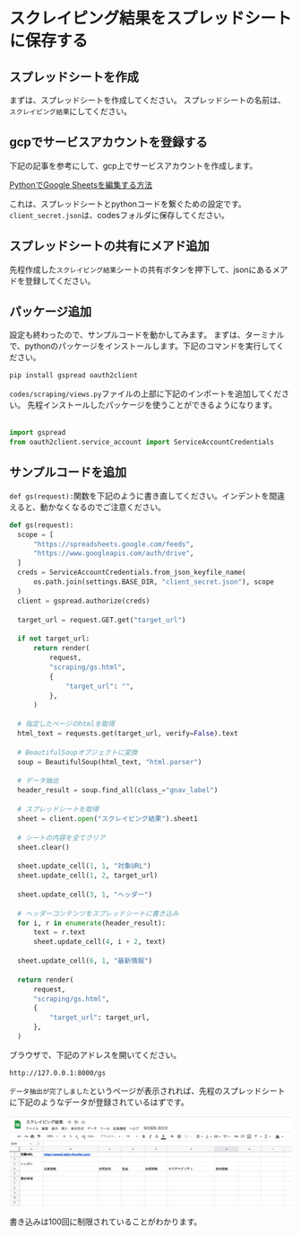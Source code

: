 # スクレイピング結果をスプレッドシートに保存する

## スプレッドシートを作成
まずは、スプレッドシートを作成してください。
スプレッドシートの名前は、`スクレイピング結果`にしてください。


## gcpでサービスアカウントを登録する

下記の記事を参考にして、gcp上でサービスアカウントを作成します。

[PythonでGoogle Sheetsを編集する方法](https://www.twilio.com/blog/an-easy-way-to-read-and-write-to-a-google-spreadsheet-in-python-jp)

これは、スプレッドシートとpythonコードを繋ぐための設定です。
`client_secret.json`は、codesフォルダに保存してください。

## スプレッドシートの共有にメアド追加
先程作成した`スクレイピング結果`シートの共有ボタンを押下して、jsonにあるメアドを登録してください。

## パッケージ追加
設定も終わったので、サンプルコードを動かしてみます。
まずは、ターミナルで、pythonのパッケージをインストールします。下記のコマンドを実行してください。

```bash
pip install gspread oauth2client
```

`codes/scraping/views.py`ファイルの上部に下記のインポートを追加してください。
先程インストールしたパッケージを使うことができるようになります。

```python

import gspread
from oauth2client.service_account import ServiceAccountCredentials

```

## サンプルコードを追加

`def gs(request):`関数を下記のように書き直してください。インデントを間違えると、動かなくなるのでご注意ください。

```python
def gs(request):
  scope = [
      "https://spreadsheets.google.com/feeds",
      "https://www.googleapis.com/auth/drive",
  ]
  creds = ServiceAccountCredentials.from_json_keyfile_name(
      os.path.join(settings.BASE_DIR, "client_secret.json"), scope
  )
  client = gspread.authorize(creds)

  target_url = request.GET.get("target_url")

  if not target_url:
      return render(
          request,
          "scraping/gs.html",
          {
              "target_url": "",
          },
      )

  # 指定したページのhtmlを取得
  html_text = requests.get(target_url, verify=False).text

  # BeautifulSoupオブジェクトに変換
  soup = BeautifulSoup(html_text, "html.parser")

  # データ抽出
  header_result = soup.find_all(class_="gnav_label")

  # スプレッドシートを取得
  sheet = client.open("スクレイピング結果").sheet1

  # シートの内容を全てクリア
  sheet.clear()

  sheet.update_cell(1, 1, "対象URL")
  sheet.update_cell(1, 2, target_url)

  sheet.update_cell(3, 1, "ヘッダー")

  # ヘッダーコンテンツをスプレッドシートに書き込み
  for i, r in enumerate(header_result):
      text = r.text
      sheet.update_cell(4, i + 2, text)

  sheet.update_cell(6, 1, "最新情報")

  return render(
      request,
      "scraping/gs.html",
      {
          "target_url": target_url,
      },
  )

```

ブラウザで、下記のアドレスを開いてください。
```
http://127.0.0.1:8000/gs
```

`データ抽出が完了しました`というページが表示されれば、先程のスプレッドシートに下記のようなデータが登録されているはずです。
<br><br>
![gs_sample](https://github.com/ymdd1/python_scraping_session/blob/main/docs/images/gs_sample.png?raw=true) 



書き込みは100回に制限されていることがわかります。

